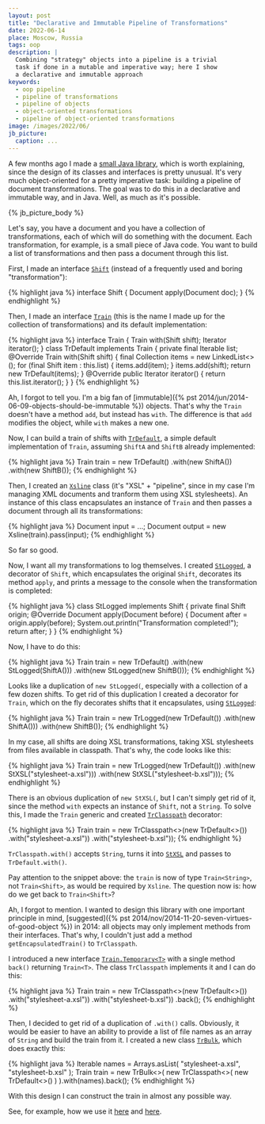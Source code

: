```yaml
---
layout: post
title: "Declarative and Immutable Pipeline of Transformations"
date: 2022-06-14
place: Moscow, Russia
tags: oop
description: |
  Combining "strategy" objects into a pipeline is a trivial
  task if done in a mutable and imperative way; here I show
  a declarative and immutable approach
keywords:
  - oop pipeline
  - pipeline of transformations
  - pipeline of objects
  - object-oriented transformations
  - pipeline of object-oriented transformations
image: /images/2022/06/
jb_picture:
  caption: ...
---
```


A few months ago I made a [small Java library](https://github.com/yegor256/xsline),
which is worth explaining, since
the design of its classes and interfaces is pretty unusual. It's very much
object-oriented for a pretty imperative task: building a pipeline of
document transformations. The goal was to do this in a declarative and
immutable way, and in Java. Well, as much as it's possible.

<!--more-->

{% jb_picture_body %}

Let's say, you have a document and you have a collection of transformations,
each of which will do something with the document. Each transformation, for example,
is a small piece of Java code. You want to build a list
of transformations and then pass a document through this list.

First, I made an interface [`Shift`](https://github.com/yegor256/xsline/blob/0.5.2/src/main/java/com/yegor256/xsline/Shift.java)
(instead of a frequently used and boring "transformation"):

{% highlight java %}
interface Shift {
  Document apply(Document doc);
}
{% endhighlight %}

Then, I made an interface [`Train`](https://github.com/yegor256/xsline/blob/0.5.2/src/main/java/com/yegor256/xsline/Train.java)
(this is the name I made up for the collection
of transformations) and its default implementation:

{% highlight java %}
interface Train {
  Train with(Shift shift);
  Iterator<Shift> iterator();
}
class TrDefault implements Train {
  private final Iterable<Shift> list;
  @Override
  Train with(Shift shift) {
    final Collection<Shift> items = new LinkedList<>();
    for (final Shift item : this.list) {
        items.add(item);
    }
    items.add(shift);
    return new TrDefault(items);
  }
  @Override
  public Iterator<Shift> iterator() {
      return this.list.iterator();
  }
}
{% endhighlight %}

Ah, I forgot to tell you. I'm a big fan of [immutable]({% pst 2014/jun/2014-06-09-objects-should-be-immutable %})
objects. That's why the
`Train` doesn't have a method `add`, but instead has `with`. The difference is that
`add` modifies the object, while `with` makes a new one.

Now, I can build a train of shifts with
[`TrDefault`](https://github.com/yegor256/xsline/blob/0.5.2/src/main/java/com/yegor256/xsline/TrDefault.java),
a simple default implementation of `Train`, assuming
`ShiftA` and `ShiftB` already implemented:

{% highlight java %}
Train train = new TrDefault()
  .with(new ShiftA())
  .with(new ShiftB());
{% endhighlight %}

Then, I created an [`Xsline`](https://github.com/yegor256/xsline/blob/0.5.2/src/main/java/com/yegor256/xsline/Xsline.java)
class (it's "XSL" + "pipeline", since in my case
I'm managing XML documents and tranform them using XSL stylesheets). An instance
of this class encapsulates an instance of `Train` and then passes a document
through all its transformations:

{% highlight java %}
Document input = ...;
Document output = new Xsline(train).pass(input);
{% endhighlight %}

So far so good.

Now, I want all my transformations to log themselves. I created
[`StLogged`](https://github.com/yegor256/xsline/blob/0.5.2/src/main/java/com/yegor256/xsline/StLogged.java),
a decorator of `Shift`, which encapsulates the original `Shift`, decorates its method `apply`,
and prints a message to the console when the transformation is completed:

{% highlight java %}
class StLogged implements Shift {
  private final Shift origin;
  @Override
  Document apply(Document before) {
    Document after = origin.apply(before);
    System.out.println("Transformation completed!");
    return after;
  }
}
{% endhighlight %}

Now, I have to do this:

{% highlight java %}
Train train = new TrDefault()
  .with(new StLogged(ShiftA()))
  .with(new StLogged(new ShiftB()));
{% endhighlight %}

Looks like a duplication of `new StLogged(`, especially with a collection of a few dozen
shifts. To get rid of this duplication I created a decorator for `Train`, which
on the fly decorates shifts that it encapsulates, using
[`StLogged`](https://github.com/yegor256/xsline/blob/0.5.2/src/main/java/com/yegor256/xsline/StLogged.java):

{% highlight java %}
Train train = new TrLogged(new TrDefault())
  .with(new ShiftA()))
  .with(new ShiftB());
{% endhighlight %}

In my case, all shifts are doing XSL transformations, taking XSL stylesheets from
files available in classpath. That's why, the code looks like this:

{% highlight java %}
Train train = new TrLogged(new TrDefault())
  .with(new StXSL("stylesheet-a.xsl")))
  .with(new StXSL("stylesheet-b.xsl")));
{% endhighlight %}

There is an obvious duplication of `new StXSL(`, but I can't simply get rid of it,
since the method `with` expects an instance of `Shift`, not a `String`. To solve this,
I made the `Train` generic and created
[`TrClasspath`](https://github.com/yegor256/xsline/blob/0.5.2/src/main/java/com/yegor256/xsline/TrClasspath.java)
decorator:

{% highlight java %}
Train<String> train = new TrClasspath<>(new TrDefault<>())
  .with("stylesheet-a.xsl"))
  .with("stylesheet-b.xsl"));
{% endhighlight %}

`TrClasspath.with()` accepts `String`, turns it into
[`StXSL`](https://github.com/yegor256/xsline/blob/0.5.2/src/main/java/com/yegor256/xsline/StXSL.java)
and passes to `TrDefault.with()`.

Pay attention to the snippet above: the `train` is now of type `Train<String>`, not `Train<Shift>`,
as would be required by `Xsline`.
The question now is: how do we get back to `Train<Shift>`?

Ah, I forgot to mention. I wanted to design this library with one important principle
in mind, [suggested]({% pst 2014/nov/2014-11-20-seven-virtues-of-good-object %})
in 2014: all objects may only implement methods from their interfaces. That's why,
I couldn't just add a method `getEncapsulatedTrain()` to `TrClasspath`.

I introduced a new interface
[`Train.Temporary<T>`](https://github.com/yegor256/xsline/blob/0.5.2/src/main/java/com/yegor256/xsline/Train.java)
with a single method `back()`
returning `Train<T>`. The class `TrClasspath` implements
it and I can do this:

{% highlight java %}
Train<Shift> train = new TrClasspath<>(new TrDefault<>())
  .with("stylesheet-a.xsl"))
  .with("stylesheet-b.xsl"))
  .back();
{% endhighlight %}

Then, I decided to get rid of a duplication of `.with()` calls. Obviously, it would
be easier to have an ability to provide a list of file names as an array of `String`
and build the train from it. I created a new class
[`TrBulk`](https://github.com/yegor256/xsline/blob/0.5.2/src/main/java/com/yegor256/xsline/TrBulk.java),
which does exactly this:

{% highlight java %}
Iterable<String> names = Arrays.asList(
  "stylesheet-a.xsl",
  "stylesheet-b.xsl"
);
Train<Shift> train = new TrBulk<>(
  new TrClasspath<>(
    new TrDefault<>()
  )
).with(names).back();
{% endhighlight %}

With this design I can construct the train in almost any possible way.

See, for example, how we use it [here](https://github.com/objectionary/eo/blob/0.23.6/eo-parser/src/main/java/org/eolang/parser/ParsingTrain.java#L86-L103) and [here](https://github.com/objectionary/eo/blob/0.23.6/eo-maven-plugin/src/main/java/org/eolang/maven/SpyTrain.java#L49-L75).

